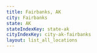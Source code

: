 ```yaml
---
title: Fairbanks, AK
city: Fairbanks
state: AK
stateIndexKey: state-ak
cityIndexKey: city-ak-fairbanks
layout: list_all_locations
---
```


